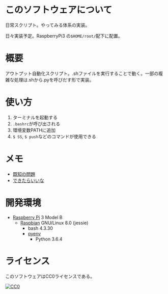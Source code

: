 ﻿# このソフトウェアについて

日常スクリプト。やってみる体系の実装。

日々実装予定。RaspberryPi3 の`$HOME/root/`配下に配置。

# 概要

アウトプット自動化スクリプト。.shファイルを実行することで動く。一部の複雑な処理は.shから.pyを呼びだす形で実装。

# 使い方

1. ターミナルを起動する
1. `.bashrc`が呼び出される
1. 環境変数PATHに追加
1. `$ SS`, `$ push`などのコマンドが使用できる

# メモ

* [既知の問題](memo/既知の問題.md)
* [できたらいいな](memo/できたらいいな.md)

# 開発環境

* [Raspberry Pi](https://ja.wikipedia.org/wiki/Raspberry_Pi) 3 Model B
    * [Raspbian](https://www.raspberrypi.org/downloads/raspbian/) GNU/Linux 8.0 (jessie)
        * bash 4.3.30
        * [pyenv](http://ytyaru.hatenablog.com/entry/2019/01/06/000000)
            * Python 3.6.4

# ライセンス

このソフトウェアはCC0ライセンスである。

[![CC0](http://i.creativecommons.org/p/zero/1.0/88x31.png "CC0")](http://creativecommons.org/publicdomain/zero/1.0/deed.ja)

